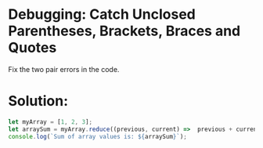 # Debugging: Catch Unclosed Parentheses, Brackets, Braces and Quotes
Fix the two pair errors in the code.
# Solution:
```javascript
let myArray = [1, 2, 3];
let arraySum = myArray.reduce((previous, current) =>  previous + current);
console.log(`Sum of array values is: ${arraySum}`);